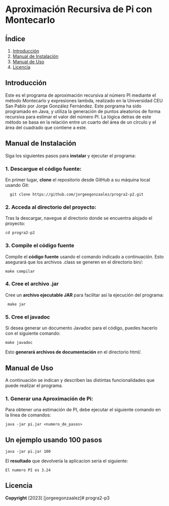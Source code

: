 # Aproximación Recursiva de Pi con Montecarlo
## Índice
  1. [Introducción](#introducción)
  2. [Manual de Instalación](#manual-de-instalación)
  3. [Manual de Uso](#manual-de-uso)
  4. [Licencia](#licencia)
 
## Introducción
Este es el programa de aproximación recursiva al número PI mediante el método Montecarlo y expresiones lambda, realizado en la Universidad CEU San Pablo por Jorge González Fernández. 
Este porgrama ha sido programado en Java, y utiliza la generación de puntos aleatorios de forma recursiva para estimar el valor del número PI. La lógica detras de este método se basa en la relación entre un cuarto del área de un círculo y el área del cuadrado que contiene a este.
 
 
## Manual de Instalación
Siga los siguientes pasos para **instalar** y ejecutar el programa:
 
### 1. Descargue el código fuente:
En primer lugar, **clone** el repositorio desde GitHub a su máquina local usando Git:
 
      git clone https://github.com/jorgeegonzaalez/progra2-p2.git
 
### 2. Acceda al directorio del proyecto:
 
Tras la descargar, navegue al directorio donde se encuentra alojado el proyecto:
 
    cd progra2-p2
 
### 3. Compile el código fuente
Compile el **código fuente** usando el comando indicado a continuación. Esto asegurará que los archivos .class se generen en el directorio bin/:
 
    make compilar
 
### 4. Cree el archivo .jar
Cree un **archivo ejecutable JAR** para facilitar así la ejecución del programa:
 
     make jar
 
### 5. Cree el javadoc
Si desea generar un documento Javadoc para el código, puedes hacerlo con el siguiente comando:
 
 
    make javadoc
 
Esto **generará archivos de documentación** en el directorio html/.
 
## Manual de Uso
 
A continuación se indican y describen las distintas funcionalidades que puede realizar el programa.
 
### 1. **Generar una Aproximación de Pi:**
 
Para obtener una estimación de PI, debe ejecutar el siguiente comando en la línea de comandos:
 
    java -jar pi.jar <numero_de_pasos>
 
## Un ejemplo usando 100 pasos
 
    java -jar pi.jar 100
 
El **resultado** que devolvería la aplicacion sería el siguiente:
 
    El numero PI es 3.24
   
 
## Licencia
**Copyright** [2023] [jorgeegonzaalez]# progra2-p3
